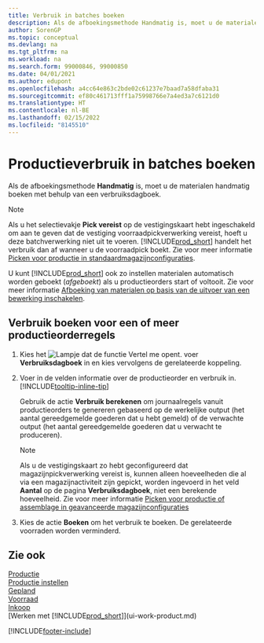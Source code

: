 ```yaml
---
title: Verbruik in batches boeken
description: Als de afboekingsmethode Handmatig is, moet u de materialen handmatig boeken met behulp van een verbruiksdagboek.
author: SorenGP
ms.topic: conceptual
ms.devlang: na
ms.tgt_pltfrm: na
ms.workload: na
ms.search.form: 99000846, 99000850
ms.date: 04/01/2021
ms.author: edupont
ms.openlocfilehash: a4cc64e863c2bde02c61237e7baad7a58dfaba31
ms.sourcegitcommit: ef80c461713fff1a75998766e7a4ed3a7c6121d0
ms.translationtype: HT
ms.contentlocale: nl-BE
ms.lasthandoff: 02/15/2022
ms.locfileid: "8145510"
---
```

# <a name="batch-post-production-consumption"></a>Productieverbruik in batches boeken

Als de afboekingsmethode **Handmatig** is, moet u de materialen handmatig boeken met behulp van een verbruiksdagboek.  

>[!NOTE]
> Als u het selectievakje **Pick vereist** op de vestigingskaart hebt ingeschakeld om aan te geven dat de vestiging voorraadpickverwerking vereist, hoeft u deze batchverwerking niet uit te voeren. [!INCLUDE[prod_short](includes/prod_short.md)] handelt het verbruik dan af wanneer u de voorraadpick boekt. Zie voor meer informatie [Picken voor productie in standaardmagazijnconfiguraties](warehouse-how-to-pick-for-production.md#pick-for-production-in-basic-warehouse-configurations).  

U kunt [!INCLUDE[prod_short](includes/prod_short.md)] ook zo instellen materialen automatisch worden geboekt (*afgeboekt*) als u productieorders start of voltooit. Zie voor meer informatie [Afboeking van materialen op basis van de uitvoer van een bewerking inschakelen](production-how-to-flush-components-according-to-operation-output.md).

## <a name="to-post-consumption-for-one-or-more-production-order-lines"></a>Verbruik boeken voor een of meer productieorderregels

1. Kies het ![Lampje dat de functie Vertel me opent.](media/ui-search/search_small.png "Vertel me wat u wilt doen") voer **Verbruiksdagboek** in en kies vervolgens de gerelateerde koppeling.  
2. Voer in de velden informatie over de productieorder en verbruik in. [!INCLUDE[tooltip-inline-tip](includes/tooltip-inline-tip_md.md)]  

    Gebruik de actie **Verbruik berekenen** om journaalregels vanuit productieorders te genereren gebaseerd op de werkelijke output (het aantal gereedgemelde goederen dat u hebt gemeld) of de verwachte output (het aantal gereedgemelde goederen dat u verwacht te produceren).

    > [!NOTE]
    > Als u de vestigingskaart zo hebt geconfigureerd dat magazijnpickverwerking vereist is, kunnen alleen hoeveelheden die al via een magazijnactiviteit zijn gepickt, worden ingevoerd in het veld **Aantal** op de pagina **Verbruiksdagboek**, niet een berekende hoeveelheid. Zie voor meer informatie [Picken voor productie of assemblage in geavanceerde magazijnconfiguraties](warehouse-how-to-pick-for-internal-operations-in-advanced-warehousing.md)

3. Kies de actie **Boeken** om het verbruik te boeken. De gerelateerde voorraden worden verminderd.

## <a name="see-also"></a>Zie ook

[Productie](production-manage-manufacturing.md)  
[Productie instellen](production-configure-production-processes.md)  
[Gepland](production-planning.md)  
[Voorraad](inventory-manage-inventory.md)  
[Inkoop](purchasing-manage-purchasing.md)  
[Werken met [!INCLUDE[prod_short](includes/prod_short.md)]](ui-work-product.md)  

[!INCLUDE[footer-include](includes/footer-banner.md)]
